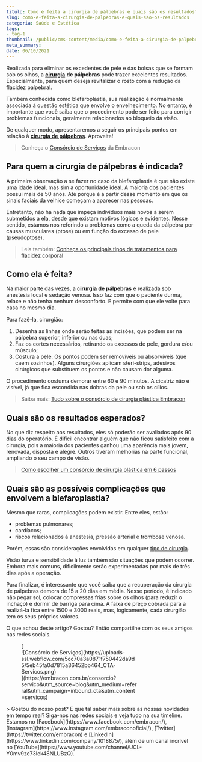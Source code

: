 ```yaml
---
titulo: Como é feita a cirurgia de pálpebras e quais são os resultados?
slug: como-e-feita-a-cirurgia-de-palpebras-e-quais-sao-os-resultados
categoria: Saúde e Estética
tags:
- tag-1
thumbnail: /public/cms-content/media/como-e-feita-a-cirurgia-de-palpebras-e-quais-sao-os-resultados.jpeg
meta_summary: 
date: 06/10/2021
---
```

Realizada para eliminar os excedentes de pele e das bolsas que se formam sob os olhos, a [**cirurgia**](https://www.embracon.com.br/blog/o-que-e-e-como-funciona-o-consorcio-para-cirurgia) **de pálpebras** pode trazer excelentes resultados. Especialmente, para quem deseja revitalizar o rosto com a redução da flacidez palpebral.

Também conhecida como blefaroplastia, sua realização é normalmente associada à questão estética que envolve o envelhecimento. No entanto, é importante que você saiba que o procedimento pode ser feito para corrigir problemas funcionais, geralmente relacionados ao bloqueio da visão.

De qualquer modo, apresentaremos a seguir os principais pontos em relação à [**cirurgia de pálpebras**](https://www.embracon.com.br/blog/consorcio-de-servicos-tudo-o-que-voce-precisa-saber-sobre-o-assunto). Aproveite!

> Conheça o [Consórcio de Serviços](https://www.embracon.com.br/consorcio-servicos) da Embracon

Para quem a cirurgia de pálpebras é indicada?
---------------------------------------------

A primeira observação a se fazer no caso da blefaroplastia é que não existe uma idade ideal, mas sim a oportunidade ideal. A maioria dos pacientes possui mais de 50 anos. Até porque é a partir desse momento em que os sinais faciais da velhice começam a aparecer nas pessoas.

Entretanto, não há nada que impeça indivíduos mais novos a serem submetidos a ela, desde que existam motivos lógicos e evidentes. Nesse sentido, estamos nos referindo a problemas como a queda da pálpebra por causas musculares (ptose) ou em função do excesso de pele (pseudoptose).

> Leia também: [Conheça os principais tipos de tratamentos para flacidez corporal](https://www.embracon.com.br/blog/saiba-quais-sao-os-principais-tipos-de-tratamentos-para-flacidez-corporal)

Como ela é feita?
-----------------

Na maior parte das vezes, a [**cirurgia**](https://www.embracon.com.br/blog/5-duvidas-sobre-o-consorcio-de-cirurgia) **de pálpebras** é realizada sob anestesia local e sedação venosa. Isso faz com que o paciente durma, relaxe e não tenha nenhum desconforto. E permite com que ele volte para casa no mesmo dia.

Para fazê-la, cirurgião:

1. Desenha as linhas onde serão feitas as incisões, que podem ser na pálpebra superior, inferior ou nas duas;
2. Faz os cortes necessários, retirando os excessos de pele, gordura e/ou músculo;
3. Costura a pele. Os pontos podem ser removíveis ou absorvíveis (que caem sozinhos). Alguns cirurgiões aplicam steri-strips, adesivos cirúrgicos que substituem os pontos e não causam dor alguma.

O procedimento costuma demorar entre 60 e 90 minutos. A cicatriz não é visível, já que fica escondida nas dobras da pele ou sob os cílios.

> Saiba mais: [Tudo sobre o consórcio de cirurgia plástica Embracon](https://www.embracon.com.br/blog/tudo-sobre-o-consorcio-de-cirurgia-plastica-embracon)

Quais são os resultados esperados?
----------------------------------

No que diz respeito aos resultados, eles só poderão ser avaliados após 90 dias do operatório. É difícil encontrar alguém que não ficou satisfeito com a cirurgia, pois a maioria dos pacientes ganhou uma aparência mais jovem, renovada, disposta e alegre. Outros tiveram melhorias na parte funcional, ampliando o seu campo de visão.

> [Como escolher um consórcio de cirurgia plástica em 6 passos](https://www.embracon.com.br/blog/como-escolher-um-consorcio-de-cirurgia-plastica-em-6-passos)

Quais são as possíveis complicações que envolvem a blefaroplastia?
------------------------------------------------------------------

Mesmo que raras, complicações podem existir. Entre eles, estão:

- problemas pulmonares;
- cardíacos;
- riscos relacionados à anestesia, pressão arterial e trombose venosa.

Porém, essas são considerações envolvidas em qualquer [tipo de cirurgia](https://www.embracon.com.br/blog/conheca-os-principais-consorcios-de-servicos-embracon).

Visão turva e sensibilidade à luz também são situações que podem ocorrer. Embora mais comuns, dificilmente serão experimentadas por mais de três dias após a operação.

Para finalizar, é interessante que você saiba que a recuperação da cirurgia de pálpebras demora de 15 a 20 dias em média. Nesse período, é indicado não pegar sol, colocar compressas frias sobre os olhos (para reduzir o inchaço) e dormir de barriga para cima. A faixa de preço cobrada para a realizá-la fica entre 1500 e 3000 reais, mas, logicamente, cada cirurgião tem os seus próprios valores.

O que achou deste artigo? Gostou? Então compartilhe com os seus amigos nas redes sociais.

<figure class="w-richtext-figure-type-image w-richtext-align-center" style="max-width:310px">[<div>![Consórcio de Serviços](https://uploads-ssl.webflow.com/5cc70a3a0871f750442da9d5/5eb45fa0d7815a36452bb464_CTA-Servicos.png)</div>](https://embracon.com.br/consorcio?servico&utm_source=blog&utm_medium=referral&utm_campaign=inbound_cta&utm_content=servicos)</figure>> Gostou do nosso post? E que tal saber mais sobre as nossas novidades em tempo real? Siga-nos nas redes sociais e veja tudo na sua timeline. Estamos no [Facebook](https://www.facebook.com/embracon/), [Instagram](https://www.instagram.com/embraconoficial/), [Twitter](https://twitter.com/embracon) e [LinkedIn](https://www.linkedin.com/company/1018875/), além de um canal incrível no [YouTube](https://www.youtube.com/channel/UCL-Y0mv9zc73Iek48NLUBzQ).
